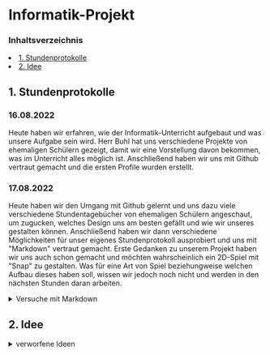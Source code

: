 # Informatik-Projekt
### Inhaltsverzeichnis
<li><a href="#kapitel1">1. Stundenprotokolle</a></h2></li>
<li><a href="#kapitel1">2. Idee</a></h2></li>

<h2 id="kapitel1">1. Stundenprotokolle</h2>

### 16.08.2022 
Heute haben wir erfahren, wie der Informatik-Unterricht aufgebaut und was unsere Aufgabe sein wird. Herr Buhl hat uns verschiedene Projekte von ehemaligen Schülern gezeigt, damit wir eine Vorstellung davon bekommen, was im Unterricht alles möglich ist. Anschließend haben wir uns mit Github vertraut gemacht und die ersten Profile wurden erstellt. 

### 17.08.2022
Heute haben wir den Umgang mit Github gelernt und uns dazu viele verschiedene Stundentagebücher von ehemaligen Schülern angeschaut, um zugucken, welches Design uns am besten gefällt und wie wir unseres gestalten können. Anschließend haben wir dann verschiedene Möglichkeiten für unser eigenes Stundenprotokoll ausprobiert und uns mit "Markdown" vertraut gemacht. Erste Gedanken zu unserem Projekt haben wir uns auch schon gemacht und möchten wahrscheinlich ein 2D-Spiel mit "Snap" zu gestalten. Was für eine Art von Spiel beziehungweise welchen Aufbau dieses haben soll, wissen wir jedoch noch nicht und werden in den nächsten Stunden daran arbeiten.
<details id="Link"><summary>Versuche mit Markdown</summary>
  
[Google](https://www.google.com)
  
| Tabelle | erstellen |
| ------- | :-------: |
| mit     | Markdown  |
</details>

<h2 id="kapitel1">2. Idee</h2>

<details id="Link"><summary>verworfene Ideen</summary>
- Computerspiel: Labyrinth, wo Tiere sich gegenseitig finden müssen
</details>


